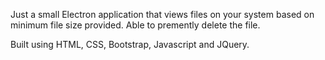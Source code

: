 Just a small Electron application that views files on your system based on minimum file size provided.  Able to premently delete the file. 

Built using HTML, CSS, Bootstrap, Javascript and JQuery.